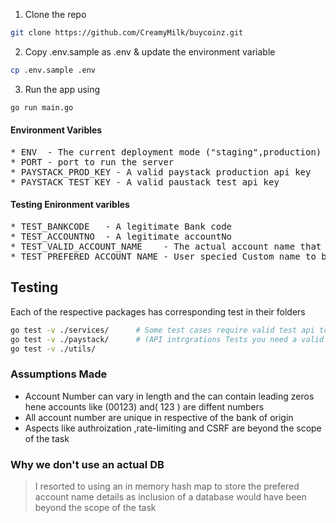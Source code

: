 1. Clone the repo 
```bash
git clone https://github.com/CreamyMilk/buycoinz.git
```

2. Copy .env.sample as .env & update the environment variable 
```bash
cp .env.sample .env
```

3. Run the app using 
```bash
go run main.go
```


#### Environment Varibles
<pre>
* ENV  - The current deployment mode ("staging",production)
* PORT - port to run the server
* PAYSTACK_PROD_KEY - A valid paystack production api key
* PAYSTACK_TEST_KEY - A valid paustack test api key 
</pre>

#### Testing Enironment varibles
<pre>
* TEST_BANKCODE   - A legitimate Bank code 
* TEST_ACCOUNTNO  - A legitimate accountNo 
* TEST_VALID_ACCOUNT_NAME    - The actual account name that corresponds with the mentioned (AccoutNo,BankCode) pair
* TEST_PREFERED_ACCOUNT_NAME - User specied Custom name to be persited for testing purposes
</pre>


## Testing 
Each of the respective packages has corresponding test in their folders

```bash
go test -v ./services/      # Some test cases require valid test api tokens to run
go test -v ./paystack/      # (API intrgrations Tests you need a valid token to run this tests)
go test -v ./utils/         
```


### Assumptions Made
* Account Number can vary in length and the can contain leading zeros hene accounts like (00123) and( 123 ) are diffent numbers
* All account number are unique in respective of the bank of origin
* Aspects like authroization ,rate-limiting and CSRF are beyond the scope of the task


### Why we don't use an actual DB 
>  I resorted to using an in memory hash map to store the prefered  
>  account name details as inclusion of a database would have been beyond the 
>  scope of the task